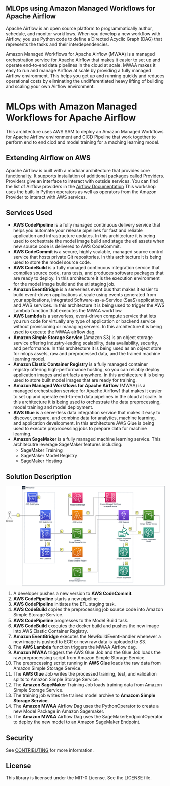 ## MLOps using Amazon Managed Workflows for Apache Airflow

Apache Airflow is an open source platform to programmatically author, schedule, and monitor workflows. When you develop a new workflow with Airflow, you use Python code to
define a Directed Acyclic Graph (DAG) that represents the tasks and their interdependencies.  
  
Amazon Managed Workflows for Apache Airflow (MWAA) is a managed orchestration service for Apache Airflow that makes it easier to set up and operate end-to-end data 
pipelines in the cloud at scale. MWAA makes it easy to run and manage Airflow at scale by providing a fully managed Airflow environment. This helps you get up and
running quickly and reduces operational costs by eliminating the undifferentiated heavy lifting of building and scaling your own Airflow environment.

# MLOps with Amazon Managed Workflows for Apache Airflow

This architecture uses AWS SAM to deploy an Amazon Managed Workflows for Apache Airflow environment and CICD Pipeline that work together to perform end to end
cicd and model training for a maching learning model.

## Extending Airflow on AWS

Apache Airflow is built with a modular architecture that provides core functionality. It supports installation of additional packages called Providers. Providers give an 
interface to interact with outside services. You can find the list of Airflow providers in the [Airflow Documentation](https://airflow.apache.org/docs/#providers-packages-docs-apache-airflow-providers-index-html)
This workshop uses the built-in Python operators as well as operators from the Amazon Provider to interact with AWS services. 

## Services Used

 - **AWS CodePipeline** is a fully managed continuous delivery service that helps you automate your release pipelines for fast and reliable application and infrastructure updates. In this architecture it is being used to orchestrate the model image build and stage the etl assets when new source code is delivered to AWS CodeCommit.
 - **AWS CodeCommit** is a secure, highly scalable, managed source control service that hosts private Git repositories. In this architecture it is being used to store the model source code.
 - **AWS CodeBuild** is a fully managed continuous integration service that compiles source code, runs tests, and produces software packages that are ready to deploy. In this architecture it is the execution environment for the model image build and the etl staging job.
 - **Amazon EventBridge** is a serverless event bus that makes it easier to build event-driven applications at scale using events generated from your applications, integrated Software-as-a-Service (SaaS) applications, and AWS services. In this architecture it is being used to trigger the AWS Lambda function that executes the MWAA workflow.
 - **AWS Lambda**  is a serverless, event-driven compute service that lets you run code for virtually any type of application or backend service without provisioning or managing servers. In this architecture it is being used to execute the MWAA airflow dag.
 - **Amazon Simple Storage Service** (Amazon S3) is an object storage service offering industry-leading scalability, data availability, security, and performance. In this architecture it is being used as an object store for mlops assets, raw and preprocessed data, and the trained machine learning model.
 - **Amazon Elastic Container Registry** is a fully managed container registry offering high-performance hosting, so you can reliably deploy application images and artifacts anywhere. In this architecture it is being used to store built model images that are ready for training.
 - **Amazon Managed Workflows for Apache Airflow** (MWAA) is a managed orchestration service for Apache Airflow1 that makes it easier to set up and operate end-to-end data pipelines in the cloud at scale. In this architecture it is being used to orchestrate the data preprocessing, model training and model deployment.
 - **AWS Glue** is a serverless data integration service that makes it easy to discover, prepare, and combine data for analytics, machine learning, and application development. In this architecture AWS Glue is being used to execute preprocessing jobs to prepare data for machine learning.
 - **Amazon SageMaker** is a fully managed machine learning service. This architecutre leverage SageMaker features including:
   - SageMaker Training
   - SageMaker Model Registry
   - SageMaker Hosting

## Solution Description

![Amazon MWAA Model Pipeline Diagram](mwaa-overview.drawio.png)

1. A developer pushes a new version to **AWS CodeCommit**.
2. **AWS CodePipeline** starts a new pipeline.
3. **AWS CodePipeline** initiates the ETL staging task.
4. **AWS CodeBuild** copies the preprocessing job source code into Amazon Simple Storage Service.
5. **AWS CodePipeline** progresses to the Model Build task.
6. **AWS CodeBuild** executes the docker build and pushes the new image into AWS Elastic Container Registry.
7. **Amazon EventBridge** executes the NewBuildEventHandler whenever a new image is pushed to ECR or new raw data is uploaded to S3.
8. The **AWS Lambda** function triggers the MWAA Airflow dag.
9. **Amazon MWAA** triggers the AWS Glue Job and the Glue Job loads the raw preprocessing script from Amazon Simple Storage Service.
10. The preprocessing script running in **AWS Glue** loads the raw data from Amazon Simple Storage Service.
11. The **AWS Glue** Job writes the processed training, test, and validation splits to Amazon Simple Storage Service.
12. The **Amazon SageMaker** Training Job loads training data from Amazon Simple Storage Service.
13. The training job writes the trained model archive to **Amazom Simple Storage Service**.
14. The **Amazon MWAA** Airflow Dag uses the PythonOperator to create a new Model Package in Amazon Sagemaker.
15. The **Amazon MWAA** Airflow Dag uses the SageMakerEndpointOperator to deploy the new model to an Amazon SageMaker Endpoint.

## Security

See [CONTRIBUTING](CONTRIBUTING.md#security-issue-notifications) for more information.

## License

This library is licensed under the MIT-0 License. See the LICENSE file.

